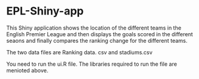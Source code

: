 # EPL-Shiny-app
This Shiny application shows the location of the different teams in the English Premier League and then displays the goals scored in the different seaons and finally compares the ranking change for the different teams.

The two data files are Ranking data. csv and stadiums.csv

You need to run the ui.R file. The libraries required to run the file are menioted above.

